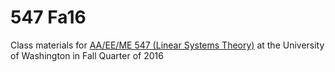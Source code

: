 # 547 Fa16
Class materials for [AA/EE/ME 547 (Linear Systems Theory)](https://canvas.uw.edu/courses/1062688) at the University of Washington in Fall Quarter of 2016
